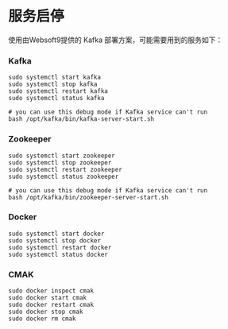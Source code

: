 # 服务启停

使用由Websoft9提供的 Kafka 部署方案，可能需要用到的服务如下：

### Kafka

```shell
sudo systemctl start kafka
sudo systemctl stop kafka
sudo systemctl restart kafka
sudo systemctl status kafka

# you can use this debug mode if Kafka service can't run
bash /opt/kafka/bin/kafka-server-start.sh
```

### Zookeeper

```shell
sudo systemctl start zookeeper
sudo systemctl stop zookeeper
sudo systemctl restart zookeeper
sudo systemctl status zookeeper

# you can use this debug mode if Kafka service can't run
bash /opt/kafka/bin/zookeeper-server-start.sh
```

### Docker
```shell
sudo systemctl start docker
sudo systemctl stop docker
sudo systemctl restart docker
sudo systemctl status docker
```

### CMAK
```shell
sudo docker inspect cmak
sudo docker start cmak
sudo docker restart cmak
sudo docker stop cmak
sudo docker rm cmak
```
